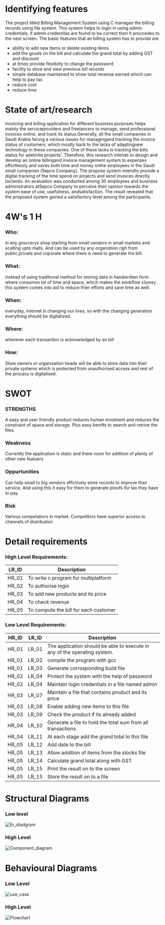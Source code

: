 # Identifying features #
The project titled Billing Management System using C manages the billing records using file system. This system helps to login in using admin credentials, if admin credentilas are found to be correct then it proccedes to  the next screen.  The basic features that an billing system has to provide are
* ability to add new items or delete existing items
* add the goods on the bill and calculate the grand total by adding GST and discount
* at times provide flexibilty to change the password
* facility to store and view previous bill records
* simple database maintained to show total revenue earned which can help to pay tax
* reduce cost
* reduce time

 # State of art/research #
Invoicing and billing application for different business purposes helps mainly the serviceproviders and freelancers to manage, send professional invoices online, and track its status.Generally, all the small companies in Saudi Arabia facing a various issues for managingand tracking the invoice status of customers, which mostly back to the lacks of adaptingnew technology in these companies. One of these lacks is tracking the bills status for adetinite projects'. Therefore, this research intends to design and develop an online billingand invoice management system to expenses effortlessly and saves both time and money onthe employees in the Saudi small companies (Sepco Company). The propose system intendto provide a digital tracking of the time spend on projects and send invoices directly toclients. An evaluation was conducted among 30 employees and business administrators atSepco Company to perceive their opinion towards the system ease of use, usefulness, andsatisfaction. The result revealed that the proposed system gained a satisfactory level among the participants.

# 4W's  1 H #
### Who: ### 
in any groccerys shop starting from small vendors in small markets and scalling  upto malls. And can be used by any organistion righ from public,private and coporate where there is need to generate the bill.

###  What: ### 
instead of using traditional method for storing data in handwritten form where consumes lot of time and space,  which makes the workflow clumsy this system comes into aid  to reduce thier efforts and save time as well.

###  When: ### 
everyday, internet is changing our lives, so with the changing generation everything should be digitalized.

###  Where: ### 
wherever each transaction is acknowledged by an bill

###  How: ### 
Store owners or organisation heads will be able to store data into their private systems which is protected from unauthorised access and rest of the process is digitalised.

# SWOT #
 ### STRENGTHS ###
 A easy and user friendly product reduces human involment and reduces the constraint of space and storage. Plus easy benifts to search and retrive the files.
 
 ### Weakness ###
 Currently the application is static and there room for addition of plenty of other new featuers
 
 ### Oppurtunities ###
 Can help small to big vendors effictively store records to improve their service. And using this it easy for them to generate proofs for tax they have to pay.
 
 ### Risk ###
Various competatiors in market. Competitors have superior access to channels of distribution

#  Detail requirements 
###  High Level Requirements: ### 
 LR_ID | Description
 ------ | -------------------------------------------------------------------
HR_01 | To write c program for multiplatform
HR_02 | To authorise login
HR_03 | To  add new products and its price
HR_04 | To check revenue
HR_05 | To compute the bill for each customer

### Low Level Requirements: ### 
HR_ID | LR_ID | Description
-------| ------ | -------------------------------------------------------------------
HR_01 | LR_01 | The application should be able to execute in any of the operating system.
HR_01 | LR_02 | compile the program with gcc
HR_01 | LR_03 | Generate corrosponding build file
HR_02 | LR_04  | Protect the system with the help of password
HR_02 | LR_04 | Maintain login credentials in a file named admin
HR_03 | LR_07 | Maintain a file that contains product and its price
HR_03 | LR_08  | Enable adding new items to this file
HR_03 | LR_09  | Check the product if its already added
HR_04 | LR_10 | Generate a file to hold the total sum from all transactions
HR_04  | LR_11 | At each stage add the grand total to this file
HR_05 | LR_12 | Add date to the bill
HR_05 | LR_13 | Allow addition of items from the stocks file
HR_05 | LR_14 | Calculate grand total along with GST
HR_05 | LR_15 | Print the result on to the screen
HR_05 | LR_15 | Store the result on to a file

# Structural Diagrams #
### Low level ###
 ![Er_diadgram](https://github.com/PranithAlva/M1_BillingSystem/blob/main/images/er.png)
### High Level ### 
 ![Component_diagram](https://github.com/PranithAlva/M1_BillingSystem/blob/main/images/component.png)

# Behavioural Diagrams #
### Low Level ###
![use_case](https://github.com/PranithAlva/M1_BillingSystem/blob/main/images/sequence.png)
### High Level ###
 ![Flowchart](https://github.com/PranithAlva/M1_BillingSystem/blob/main/images/flowchart.png)


